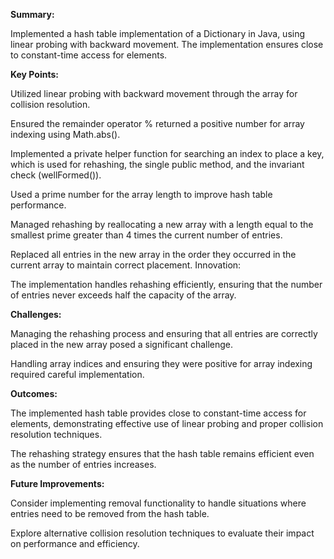 
**Summary:**

Implemented a hash table implementation of a Dictionary in Java, using linear probing with backward movement. The implementation ensures close to constant-time access for elements. 

**Key Points:**

Utilized linear probing with backward movement through the array for collision resolution.

Ensured the remainder operator % returned a positive number for array indexing using Math.abs().

Implemented a private helper function for searching an index to place a key, which is used for rehashing, the single public method, and the invariant check (wellFormed()).

Used a prime number for the array length to improve hash table performance.

Managed rehashing by reallocating a new array with a length equal to the smallest prime greater than 4 times the current number of entries.

Replaced all entries in the new array in the order they occurred in the current array to maintain correct placement.
Innovation:

The implementation handles rehashing efficiently, ensuring that the number of entries never exceeds half the capacity of the array.

**Challenges:**

Managing the rehashing process and ensuring that all entries are correctly placed in the new array posed a significant challenge.

Handling array indices and ensuring they were positive for array indexing required careful implementation.

**Outcomes:**

The implemented hash table provides close to constant-time access for elements, demonstrating effective use of linear probing and proper collision resolution techniques.

The rehashing strategy ensures that the hash table remains efficient even as the number of entries increases.

**Future Improvements:**

Consider implementing removal functionality to handle situations where entries need to be removed from the hash table.

Explore alternative collision resolution techniques to evaluate their impact on performance and efficiency.
